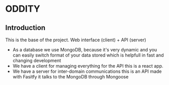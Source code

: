 # ODDITY

## Introduction
This is the base of the project. Web interface (client) + API (server)

- As a database we use MongoDB, because it's very dynamic and you can easily switch format of your data stored which is helpfull in fast and changing development
- We have a client for managing everything for the API this is a react app.
- We have a server for inter-domain communications this is an API made with Fasitfy it talks to the MongoDB through Mongoose





 
